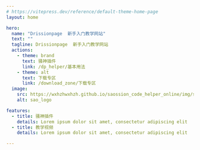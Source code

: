 ```yaml
---
# https://vitepress.dev/reference/default-theme-home-page
layout: home

hero:
  name: "Drissionpage  新手入门教学网站"
  text: ""
  tagline: Drissionpage  新手入门教学网站
  actions:
    - theme: brand
      text: 骚神插件
      link: /dp_helper/基本用法
    - theme: alt
      text: 下载专区
      link: /download_zone/下载专区
  image:
    src: https://wxhzhwxhzh.github.io/saossion_code_helper_online/img/saoshen.png
    alt: sao_logo    

features:
  - title: 骚神插件
    details: Lorem ipsum dolor sit amet, consectetur adipiscing elit
  - title: 教学视频
    details: Lorem ipsum dolor sit amet, consectetur adipiscing elit

---
```


